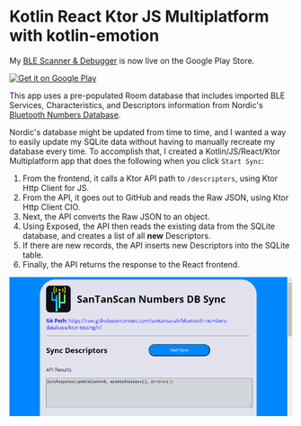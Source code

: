 # Kotlin React Ktor JS Multiplatform with kotlin-emotion

My [BLE Scanner & Debugger](https://github.com/santansarah/ble-scanner) is now live on the Google Play Store.

<a href='https://play.google.com/store/apps/details?id=com.santansarah.scan&pcampaignid=pcampaignidMKT-Other-global-all-co-prtnr-py-PartBadge-Mar2515-1'><img alt='Get it on Google Play' src='https://play.google.com/intl/en_us/badges/static/images/badges/en_badge_web_generic.png' style="width:300px"/></a>

This app uses a pre-populated Room database that includes imported BLE Services, Characteristics, and Descriptors
information from Nordic's [Bluetooth Numbers Database](https://github.com/NordicSemiconductor/bluetooth-numbers-database).

Nordic's database might be updated from time to time, and I wanted a way to easily update my SQLite data without having
to manually recreate my database every time. To accomplish that, I created a Kotlin/JS/React/Ktor Multiplatform app 
that does the following when you click `Start Sync`:

1. From the frontend, it calls a Ktor API path to `/descriptors`, using Ktor Http Client for JS.
2. From the API, it goes out to GitHub and reads the Raw JSON, using Ktor Http Client CIO.
3. Next, the API converts the Raw JSON to an object.
4. Using Exposed, the API then reads the existing data from the SQLite database, and creates a list of 
   all **new** Descriptors.
5. If there are new records, the API inserts new Descriptors into the SQLite table.
6. Finally, the API returns the response to the React frontend.

![ReactKtorApp](screenshot.png)